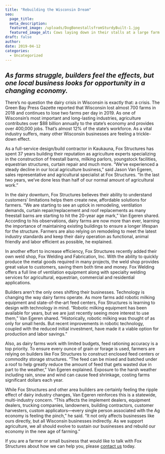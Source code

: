 ```yaml
---
title: "Rebuilding the Wisconsin Dream"
seo:
  page_title:
  meta_description: 
  featured_image: /uploads/DogBonestallsfromSturdyBuilt-1.jpg
  featured_image_alt: Cows laying down in their stalls at a large farm
draft: false
author:
date: 2019-04-12
categories:
  - Uncategorized
---
```


## *As farms struggle, builders feel the effects, but one local business looks for opportunity in a changing economy.*

There’s no question the dairy crisis in Wisconsin is exactly that: a crisis. The Green Bay Press Gazette reported that Wisconsin lost almost 700 farms in 2018 and continues to lose two farms per day in 2019. As one of Wisconsin’s most important and long-lasting industries, agriculture contributes over $88 billion annually to the state’s economy and provides over 400,000 jobs. That’s almost 12% of the state’s workforce. As a vital industry suffers, many other Wisconsin businesses are feeling a trickle-down effect.

As a full-service design/build contractor in Kaukauna, Fox Structures has spent 37 years building their reputation as agriculture experts specializing in the construction of freestall barns, milking parlors, youngstock facilities, equestrian structures, curtain repair and much more. “We’ve experienced a steady decline in our local agriculture business,” said Jason Van Egeren, sales representative and agricultural specialist at Fox Structures. “In the last two years, we’ve done less than half of our normal amount of agricultural work.”

In the dairy downturn, Fox Structures believes their ability to understand customers’ limitations helps them create new, affordable solutions for farmers. “We are starting to see an uptick in remodeling, ventilation demands, curtain repair/replacement and roof replacements as many freestall barns are starting to hit the 20-year age mark,” Van Egeren shared. According to his observations, dairy farms are now more than ever, learning the importance of maintaining existing buildings to ensure a longer lifespan for the structure. Farmers are also relying on remodeling to meet the latest industry standards and keep their dairy operation as functional, animal friendly and labor efficient as possible, he explained.

In another effort to increase efficiency, Fox Structures recently added their own weld shop, Fox Welding and Fabrication, Inc. With the ability to quickly produce the metal goods required in many projects, the weld shop provides great value to customers, saving them both time and money. Fox Welding offers a full line of ventilation equipment along with specialty welding services for agricultural, equestrian, commercial and residential applications.

Builders aren’t the only ones shifting their businesses. Technology is changing the way dairy farms operate. As more farms add robotic milking equipment and state-of-the-art feed centers, Fox Structures is learning to design with technology in mind. “Robotic milking equipment has been available for years, but we are just recently seeing more interest to use them,” Van Egeren shared. “Historically, robotic milking was thought of as only for small herds. But recent improvements in robotic technology, coupled with the reduced initial investment, have made it a viable option for production and labor savings.”

Also, as dairy farms work with limited budgets, feed rationing accuracy is a top priority. To ensure every ounce of grain or forage is used, farmers are relying on builders like Fox Structures to construct enclosed feed centers or commodity storage structures. “The feed can be mixed and batched under a roof to help greatly reduce the amount of feed that gets wasted due in part to the weather,” Van Egeren explained. Exposure to the harsh weather including rain, snow and wind can cause feed shrinkage, costing farms significant dollars each year.

While Fox Structures and other area builders are certainly feeling the ripple effect of dairy industry changes, Van Egeren reinforces this is a statewide, multi-industry concern. “This affects the implement dealers, equipment dealers, trucking companies, landowners, building contractors, customer harvesters, custom applicators—every single person associated with the Ag economy is feeling the pinch,” he said. “It not only affects businesses like ours directly, but all Wisconsin businesses indirectly. As we support agriculture, we all should evolve to sustain our businesses and rebuild our economy in the new age of farming.”

If you are a farmer or small business that would like to talk with Fox Structures about how we can help you, please [contact us](/contact/) today.
